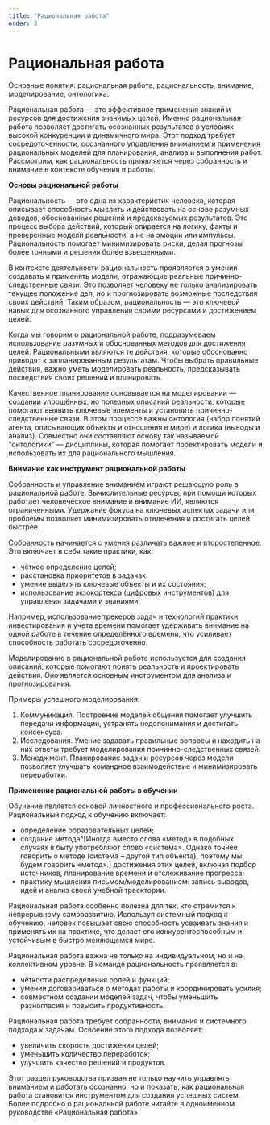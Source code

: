 ```yaml
---
title: "Рациональная работа"
order: 3
---
```


# Рациональная работа

Основные понятия: рациональная работа, рациональность, внимание, моделирование, онтологика.

Рациональная работа — это эффективное применения знаний и ресурсов для достижения значимых целей. Именно рациональная работа позволяет достигать осознанных результатов в условиях высокой конкуренции и динамичного мира. Этот подход требует сосредоточенности, осознанного управления вниманием и применения рациональных моделей для планирования, анализа и выполнения работ. Рассмотрим, как рациональность проявляется через собранность и внимание в контексте обучения и работы.

**Основы рациональной работы**

Рациональность — это одна из характеристик человека, которая описывает способность мыслить и действовать на основе разумных доводов, обоснованных решений и предсказуемых результатов. Это процесс выбора действий, который опирается на логику, факты и проверенные модели реальности, а не на эмоции или импульсы. Рациональность помогает минимизировать риски, делая прогнозы более точными и решения более взвешенными.

В контексте деятельности рациональность проявляется в умении создавать и применять модели, отражающие реальные причинно-следственные связи. Это позволяет человеку не только анализировать текущее положение дел, но и прогнозировать возможные последствия своих действий. Таким образом, рациональность — это ключевой навык для осознанного управления своими ресурсами и достижением целей.

Когда мы говорим о рациональной работе, подразумеваем использование разумных и обоснованных методов для достижения целей. Рациональными являются те действия, которые обоснованно приводят к запланированным результатам. Чтобы выбрать правильные действия, важно уметь моделировать реальность, предсказывать последствия своих решений и планировать.

Качественное планирование основывается на моделировании — создании упрощённых, но полезных описаний реальности, которые помогают выявить ключевые элементы и установить причинно-следственные связи. В этом процессе важны онтология (набор понятий агента, описывающих объекты и отношения в мире) и логика (выводы и анализ). Совместно они составляют основу так называемой "онтологики" — дисциплины, которая помогает проектировать модели и использовать их для рационального мышления.

**Внимание как инструмент рациональной работы**

Собранность и управление вниманием играют решающую роль в рациональной работе. Вычислительные ресурсы, при помощи которых работает человеческое внимание и внимание ИИ, являются ограниченными. Удержание фокуса на ключевых аспектах задачи или проблемы позволяет минимизировать отвлечения и достигать целей быстрее.

Собранность начинается с умения различать важное и второстепенное. Это включает в себя такие практики, как:

* чёткое определение целей;
* расстановка приоритетов в задачах;
* умение выделять ключевые объекты и их состояния;
* использование экзокортекса (цифровых инструментов) для управления задачами и знаниями.

Например, использование трекеров задач и технологий практики инвестирования и учета времени помогает удерживать внимание на одной работе в течение определённого времени, что усиливает способность работать сосредоточенно.

Моделирование в рациональной работе используется для создания описаний, которые помогают понять реальность и проектировать действия. Оно является основным инструментом для анализа и прогнозирования.

Примеры успешного моделирования:

1. Коммуникация. Построение моделей общения помогает улучшить передачи информации, устранять недопонимания и достигать консенсуса.
2. Исследования. Умение задавать правильные вопросы и находить на них ответы требует моделирования причинно-следственных связей.
3. Менеджмент. Планирование задач и ресурсов через модели позволяет улучшать командное взаимодействие и минимизировать переработки.

**Применение рациональной работы в обучении**

Обучение является основой личностного и профессионального роста. Рациональный подход к обучению включает:

* определение образовательных целей;
* создание метода^[Иногда вместо слова «метод» в подобных случаях в быту употребляют слово «система». Однако точнее говорить о методе (система – другой тип объекта), поэтому мы будем говорить «метод».] достижения этих целей, включая подбор источников, планирование времени и отслеживание прогресса;
* практику мышления письмом/моделированием: запись выводов, идей и анализ своей учебной траектории.

Рациональная работа особенно полезна для тех, кто стремится к непрерывному саморазвитию. Используя системный подход к обучению, человек повышает свою способность усваивать знания и применять их на практике, что делает его конкурентоспособным и устойчивым в быстро меняющемся мире.

Рациональная работа важна не только на индивидуальном, но и на коллективном уровне. В команде рациональность проявляется в:

* чёткости распределения ролей и функций;
* умении договариваться о методах работы и координировать усилия;
* совместном создании моделей задач, чтобы уменьшить разногласия и повысить продуктивность.

Рациональная работа требует собранности, внимания и системного подхода к задачам. Освоение этого подхода позволяет:

* увеличить скорость достижения целей;
* уменьшить количество переработок;
* улучшить качество решений и продуктов.

Этот раздел руководства призван не только научить управлять вниманием и работать осознанно, но и показать, как рациональная работа становится инструментом для создания успешных систем. Более подробно о рациональной работе читайте в одноименном руководстве «Рациональная работа».